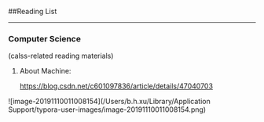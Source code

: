 ##Reading List

--------

### Computer Science

(calss-related reading materials)

1. About Machine:

   https://blog.csdn.net/c601097836/article/details/47040703

![image-20191110011008154](/Users/b.h.xu/Library/Application Support/typora-user-images/image-20191110011008154.png)